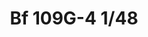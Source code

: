 ---
title: "Bf 109G-4  1/48"
price: 2200 
desc: "WEEKEND EDITION, Bf 109G-4  1/48, razmera: 1/48"
img_path: "/assets/img/84149.jpg"
brand: AMMO
available: false
special_offer: false
new: false
soon: false
cat: "Plasticne-Makete"
subcat: "PM-EDUARD"
subsubcat: ""
sifra: "84149"
---